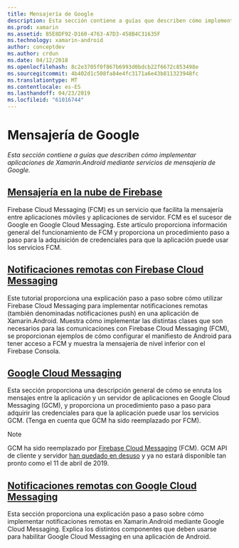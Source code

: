 ```yaml
---
title: Mensajería de Google
description: Esta sección contiene a guías que describen cómo implementar aplicaciones de Xamarin.Android mediante servicios de mensajería de Google.
ms.prod: xamarin
ms.assetid: 85E8DF92-D160-4763-A7D3-458B4C31635F
ms.technology: xamarin-android
author: conceptdev
ms.author: crdun
ms.date: 04/12/2018
ms.openlocfilehash: 8c2e3705f0f867b6993d0bdcb22f6672c853498e
ms.sourcegitcommit: 4b402d1c508fa84e4fc3171a6e43b811323948fc
ms.translationtype: MT
ms.contentlocale: es-ES
ms.lasthandoff: 04/23/2019
ms.locfileid: "61016744"
---
```

# <a name="google-messaging"></a>Mensajería de Google

_Esta sección contiene a guías que describen cómo implementar aplicaciones de Xamarin.Android mediante servicios de mensajería de Google._

## <a name="firebase-cloud-messagingfirebase-cloud-messagingmd"></a>[Mensajería en la nube de Firebase](firebase-cloud-messaging.md)

Firebase Cloud Messaging (FCM) es un servicio que facilita la mensajería entre aplicaciones móviles y aplicaciones de servidor. FCM es el sucesor de Google en Google Cloud Messaging. Este artículo proporciona información general del funcionamiento de FCM y proporciona un procedimiento paso a paso para la adquisición de credenciales para que la aplicación puede usar los servicios FCM.

## <a name="remote-notifications-with-firebase-cloud-messagingremote-notifications-with-fcmmd"></a>[Notificaciones remotas con Firebase Cloud Messaging](remote-notifications-with-fcm.md)

Este tutorial proporciona una explicación paso a paso sobre cómo utilizar Firebase Cloud Messaging para implementar notificaciones remotas (también denominadas notificaciones push) en una aplicación de Xamarin.Android. Muestra cómo implementar las distintas clases que son necesarios para las comunicaciones con Firebase Cloud Messaging (FCM), se proporcionan ejemplos de cómo configurar el manifiesto de Android para tener acceso a FCM y muestra la mensajería de nivel inferior con el Firebase Consola.

## <a name="google-cloud-messaginggoogle-cloud-messagingmd"></a>[Google Cloud Messaging](google-cloud-messaging.md)

Esta sección proporciona una descripción general de cómo se enruta los mensajes entre la aplicación y un servidor de aplicaciones en Google Cloud Messaging (GCM), y proporciona un procedimiento paso a paso para adquirir las credenciales para que la aplicación puede usar los servicios GCM. (Tenga en cuenta que GCM ha sido reemplazado por FCM).

> [!NOTE]
> GCM ha sido reemplazado por [Firebase Cloud Messaging](~/android/data-cloud/google-messaging/firebase-cloud-messaging.md) (FCM).
> GCM API de cliente y servidor [han quedado en desuso](https://firebase.googleblog.com/2018/04/time-to-upgrade-from-gcm-to-fcm.html) y ya no estará disponible tan pronto como el 11 de abril de 2019.

## <a name="remote-notifications-with-google-cloud-messagingremote-notifications-with-gcmmd"></a>[Notificaciones remotas con Google Cloud Messaging](remote-notifications-with-gcm.md)

Esta sección proporciona una explicación paso a paso sobre cómo implementar notificaciones remotas en Xamarin.Android mediante Google Cloud Messaging.
Explica los distintos componentes que deben usarse para habilitar Google Cloud Messaging en una aplicación de Android.


